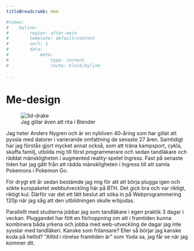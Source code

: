 ```yaml
---
titleBreadcrumb: Hem

#views:
#    byline:
#        region: after-main
#        template: default/content
#        sort: 1
#        data:
#            meta:
#                type: content
#                route: block/byline

...
```

Me-design
===============================

<figure class="dragon">
    <img src="img/dragon.jpg" alt="3d-drake" />
    <figcaption>Jag gillar även att rita i Blender</figcaption>
</figure>

Jag heter Anders Nygren och är en nybliven 40-åring som har gillat att pyssla med datorer i varierande omfattning de senaste 27 åren. Samtidigt har jag förstås gjort mycket annat också, som att träna kampsport, cykla, skaffa familj, utbilda mig till först programmerare och sedan tandläkare och räddat mänskligheten i augmented reality-spelet Ingress. Fast på senaste tiden har jag gått från att rädda mänskligheten i Ingress till att samla Pokemons i Pokemon Go.

För drygt ett år sedan bestämde jag mig för att att börja plugga igen och sökte kurspaketet webbutveckling här på BTH. Det gick bra och var riktigt, riktigt kul. Därför var det ett lätt beslut att söka in på Webprogrammering 120p när jag såg att den utbildningen skulle erbjudas.

Parallellt med studierna jobbar jag som tandläkare i egen praktik 3 dagar i veckan. Pluggandet har fött en förhoppning om att i framtiden kunna kombinera båda yrkena och jobba med web-utveckling de dagar jag inte sysslar med tandläkeri. Kanske som frilansare? Eller så börjar jag kanske koda på heltid? "Alltid i rörelse framtiden är" som Yoda sa, jag får se när jag kommer dit.

